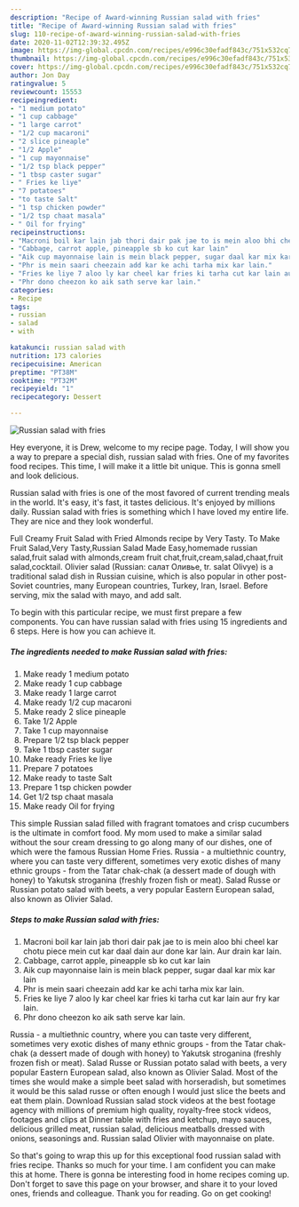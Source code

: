 ```yaml
---
description: "Recipe of Award-winning Russian salad with fries"
title: "Recipe of Award-winning Russian salad with fries"
slug: 110-recipe-of-award-winning-russian-salad-with-fries
date: 2020-11-02T12:39:32.495Z
image: https://img-global.cpcdn.com/recipes/e996c30efadf843c/751x532cq70/russian-salad-with-fries-recipe-main-photo.jpg
thumbnail: https://img-global.cpcdn.com/recipes/e996c30efadf843c/751x532cq70/russian-salad-with-fries-recipe-main-photo.jpg
cover: https://img-global.cpcdn.com/recipes/e996c30efadf843c/751x532cq70/russian-salad-with-fries-recipe-main-photo.jpg
author: Jon Day
ratingvalue: 5
reviewcount: 15553
recipeingredient:
- "1 medium potato"
- "1 cup cabbage"
- "1 large carrot"
- "1/2 cup macaroni"
- "2 slice pineaple"
- "1/2 Apple"
- "1 cup mayonnaise"
- "1/2 tsp black pepper"
- "1 tbsp caster sugar"
- " Fries ke liye"
- "7 potatoes"
- "to taste Salt"
- "1 tsp chicken powder"
- "1/2 tsp chaat masala"
- " Oil for frying"
recipeinstructions:
- "Macroni boil kar lain jab thori dair pak jae to is mein aloo bhi cheel kar chotu piece mein cut kar daal dain aur done kar lain. Aur drain kar lain."
- "Cabbage, carrot apple, pineapple sb ko cut kar lain"
- "Aik cup mayonnaise lain is mein black pepper, sugar daal kar mix kar lain"
- "Phr is mein saari cheezain add kar ke achi tarha mix kar lain."
- "Fries ke liye 7 aloo ly kar cheel kar fries ki tarha cut kar lain aur fry kar lain."
- "Phr dono cheezon ko aik sath serve kar lain."
categories:
- Recipe
tags:
- russian
- salad
- with

katakunci: russian salad with 
nutrition: 173 calories
recipecuisine: American
preptime: "PT38M"
cooktime: "PT32M"
recipeyield: "1"
recipecategory: Dessert

---
```



![Russian salad with fries](https://img-global.cpcdn.com/recipes/e996c30efadf843c/751x532cq70/russian-salad-with-fries-recipe-main-photo.jpg)

Hey everyone, it is Drew, welcome to my recipe page. Today, I will show you a way to prepare a special dish, russian salad with fries. One of my favorites food recipes. This time, I will make it a little bit unique. This is gonna smell and look delicious.

Russian salad with fries is one of the most favored of current trending meals in the world. It's easy, it's fast, it tastes delicious. It's enjoyed by millions daily. Russian salad with fries is something which I have loved my entire life. They are nice and they look wonderful.

Full Creamy Fruit Salad with Fried Almonds recipe by Very Tasty. To Make Fruit Salad,Very Tasty,Russian Salad Made Easy,homemade russian salad,fruit salad with almonds,cream fruit chat,fruit,cream,salad,chaat,fruit salad,cocktail. Olivier salad (Russian: салат Оливье, tr. salat Olivye) is a traditional salad dish in Russian cuisine, which is also popular in other post-Soviet countries, many European countries, Turkey, Iran, Israel. Before serving, mix the salad with mayo, and add salt.


To begin with this particular recipe, we must first prepare a few components. You can have russian salad with fries using 15 ingredients and 6 steps. Here is how you can achieve it.

<!--inarticleads1-->

##### The ingredients needed to make Russian salad with fries:

1. Make ready 1 medium potato
1. Make ready 1 cup cabbage
1. Make ready 1 large carrot
1. Make ready 1/2 cup macaroni
1. Make ready 2 slice pineaple
1. Take 1/2 Apple
1. Take 1 cup mayonnaise
1. Prepare 1/2 tsp black pepper
1. Take 1 tbsp caster sugar
1. Make ready  Fries ke liye
1. Prepare 7 potatoes
1. Make ready to taste Salt
1. Prepare 1 tsp chicken powder
1. Get 1/2 tsp chaat masala
1. Make ready  Oil for frying


This simple Russian salad filled with fragrant tomatoes and crisp cucumbers is the ultimate in comfort food. My mom used to make a similar salad without the sour cream dressing to go along many of our dishes, one of which were the famous Russian Home Fries. Russia - a multiethnic country, where you can taste very different, sometimes very exotic dishes of many ethnic groups - from the Tatar chak-chak (a dessert made of dough with honey) to Yakutsk stroganina (freshly frozen fish or meat). Salad Russe or Russian potato salad with beets, a very popular Eastern European salad, also known as Olivier Salad. 

<!--inarticleads2-->

##### Steps to make Russian salad with fries:

1. Macroni boil kar lain jab thori dair pak jae to is mein aloo bhi cheel kar chotu piece mein cut kar daal dain aur done kar lain. Aur drain kar lain.
1. Cabbage, carrot apple, pineapple sb ko cut kar lain
1. Aik cup mayonnaise lain is mein black pepper, sugar daal kar mix kar lain
1. Phr is mein saari cheezain add kar ke achi tarha mix kar lain.
1. Fries ke liye 7 aloo ly kar cheel kar fries ki tarha cut kar lain aur fry kar lain.
1. Phr dono cheezon ko aik sath serve kar lain.


Russia - a multiethnic country, where you can taste very different, sometimes very exotic dishes of many ethnic groups - from the Tatar chak-chak (a dessert made of dough with honey) to Yakutsk stroganina (freshly frozen fish or meat). Salad Russe or Russian potato salad with beets, a very popular Eastern European salad, also known as Olivier Salad. Most of the times she would make a simple beet salad with horseradish, but sometimes it would be this salad russe or often enough I would just slice the beets and eat them plain. Download Russian salad stock videos at the best footage agency with millions of premium high quality, royalty-free stock videos, footages and clips at Dinner table with fries and ketchup, mayo sauces, delicious grilled meat, russian salad, delicious meatballs dressed with onions, seasonings and. Russian salad Olivier with mayonnaise on plate. 

So that's going to wrap this up for this exceptional food russian salad with fries recipe. Thanks so much for your time. I am confident you can make this at home. There is gonna be interesting food in home recipes coming up. Don't forget to save this page on your browser, and share it to your loved ones, friends and colleague. Thank you for reading. Go on get cooking!
